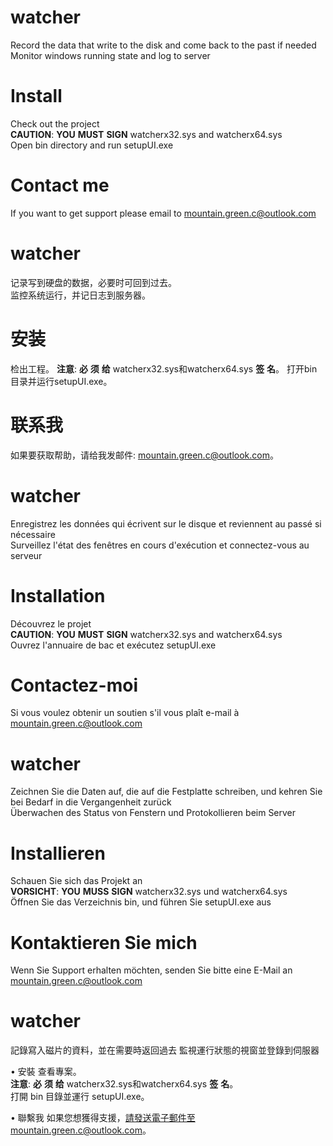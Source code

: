 # watcher
Record the data that write to the disk and come back to the past if needed  
Monitor windows running state and log to server  

# Install
Check out the project  
**CAUTION**: **YOU** **MUST** **SIGN** watcherx32.sys and watcherx64.sys  
Open bin directory and run setupUI.exe  

# Contact me
If you want to get support please email to mountain.green.c@outlook.com  


# watcher
记录写到硬盘的数据，必要时可回到过去。  
监控系统运行，并记日志到服务器。  

# 安装
检出工程。
**注意**: **必** **须** **给** watcherx32.sys和watcherx64.sys **签** **名**。
打开bin目录并运行setupUI.exe。  

# 联系我
如果要获取帮助，请给我发邮件: mountain.green.c@outlook.com。  


# watcher
Enregistrez les données qui écrivent sur le disque et reviennent au passé si nécessaire  
Surveillez l'état des fenêtres en cours d'exécution et connectez-vous au serveur  

# Installation
Découvrez le projet  
**CAUTION**: **YOU** **MUST** **SIGN** watcherx32.sys and watcherx64.sys  
Ouvrez l'annuaire de bac et exécutez setupUI.exe  

# Contactez-moi
Si vous voulez obtenir un soutien s'il vous plaît e-mail à mountain.green.c@outlook.com  


# watcher
Zeichnen Sie die Daten auf, die auf die Festplatte schreiben, und kehren Sie bei Bedarf in die Vergangenheit zurück  
Überwachen des Status von Fenstern und Protokollieren beim Server  

# Installieren
Schauen Sie sich das Projekt an  
**VORSICHT**: **YOU** **MUSS** **SIGN** watcherx32.sys und watcherx64.sys  
Öffnen Sie das Verzeichnis bin, und führen Sie setupUI.exe aus  

# Kontaktieren Sie mich
Wenn Sie Support erhalten möchten, senden Sie bitte eine E-Mail an mountain.green.c@outlook.com

# watcher
記錄寫入磁片的資料，並在需要時返回過去 
監視運行狀態的視窗並登錄到伺服器 

• 安裝
查看專案。  
**注意**: **必** **须** **给** watcherx32.sys和watcherx64.sys **签** **名**。  
打開 bin 目錄並運行 setupUI.exe。  

• 聯繫我
如果您想獲得支援，請發送電子郵件至mountain.green.c@outlook.com。
